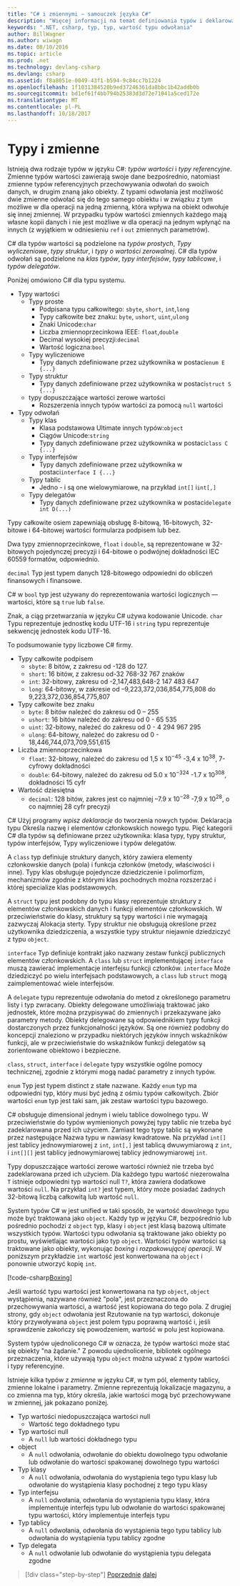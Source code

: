 ```yaml
---
title: "C# i zmiennymi — samouczek języka C#"
description: "Więcej informacji na temat definiowania typów i deklarowania zmiennych w języku C#"
keywords: ".NET, csharp, typ, typ, wartość typu odwołania"
author: BillWagner
ms.author: wiwagn
ms.date: 08/10/2016
ms.topic: article
ms.prod: .net
ms.technology: devlang-csharp
ms.devlang: csharp
ms.assetid: f8a8051e-0049-43f1-b594-9c84cc7b1224
ms.openlocfilehash: 1f1031384520b9ed37246361da8bbc1b42addb0b
ms.sourcegitcommit: bd1ef61f4bb794b25383d3d72e71041a5ced172e
ms.translationtype: MT
ms.contentlocale: pl-PL
ms.lasthandoff: 10/18/2017
---
```

# <a name="types-and-variables"></a>Typy i zmienne

Istnieją dwa rodzaje typów w języku C#: *typów wartości* i *typy referencyjne*. Zmienne typów wartości zawierają swoje dane bezpośrednio, natomiast zmienne typów referencyjnych przechowywania odwołań do swoich danych, w drugim znaną jako obiekty. Z typami odwołania jest możliwość dwie zmienne odwołać się do tego samego obiektu i w związku z tym możliwe w dla operacji na jedną zmienną, która wpływa na obiekt odwołuje się innej zmiennej. W przypadku typów wartości zmiennych każdego mają własne kopii danych i nie jest możliwe w dla operacji na jednym wpłynąć na innych (z wyjątkiem w odniesieniu `ref` i `out` zmiennych parametrów).

C# dla typów wartości są podzielone na *typów prostych*, *Typy wyliczeniowe*, *typy struktur*, i *typy o wartości zerowalnej*. C# dla typów odwołań są podzielone na *klas typów*, *typy interfejsów*, *typy tablicowe*, i *typów delegatów*.

Poniżej omówiono C# dla typu systemu.

* Typy wartości
    - Typy proste
        * Podpisana typu całkowitego: `sbyte`, `short`, `int`,`long`
        * Typy całkowite bez znaku: `byte`, `ushort`, `uint`,`ulong`
        * Znaki Unicode:`char`
        * Liczba zmiennoprzecinkowa IEEE: `float`,`double`
        * Decimal wysokiej precyzji:`decimal`
        * Wartość logiczna:`bool`
    - Typy wyliczeniowe
        * Typy danych zdefiniowane przez użytkownika w postaci`enum E {...}`
    - Typy struktur
        * Typy danych zdefiniowane przez użytkownika w postaci`struct S {...}`
    - typy dopuszczające wartości zerowe wartości
        * Rozszerzenia innych typów wartości za pomocą `null` wartości
* Typy odwołań
    - Typy klas
        * Klasa podstawowa Ultimate innych typów:`object`
        * Ciągów Unicode:`string`
        * Typy danych zdefiniowane przez użytkownika w postaci`class C {...}`
    - Typy interfejsów
        * Typy danych zdefiniowane przez użytkownika w postaci`interface I {...}`
    - Typy tablic
        * Jedno - i są one wielowymiarowe, na przykład `int[]` i`int[,]`
    - Typy delegatów
        * Typy danych zdefiniowane przez użytkownika w postaci`delegate int D(...)`

Typy całkowite osiem zapewniają obsługę 8-bitową, 16-bitowych, 32-bitowe i 64-bitowej wartości formularza podpisem lub bez.

Dwa typy zmiennoprzecinkowe, `float` i `double`, są reprezentowane w 32-bitowych pojedynczej precyzji i 64-bitowe o podwójnej dokładności IEC 60559 formatów, odpowiednio.

`decimal` Typ jest typem danych 128-bitowego odpowiedni do obliczeń finansowych i finansowe.

C# w `bool` typ jest używany do reprezentowania wartości logicznych — wartości, które są `true` lub `false`.

Znak, a ciąg przetwarzania w języku C# używa kodowanie Unicode. `char` Typu reprezentuje jednostkę kodu UTF-16 i `string` typu reprezentuje sekwencję jednostek kodu UTF-16.

To podsumowanie typy liczbowe C# firmy.

* Typy całkowite podpisem
    - `sbyte`: 8 bitów, z zakresu od -128 do 127.
    - `short`: 16 bitów, z zakresu od-32 768-32 767 znaków
    - `int`: 32-bitowy, zakresu od -2,147,483,648-2 147 483 647
    - `long`: 64-bitowy, w zakresie od –9,223,372,036,854,775,808 do 9,223,372,036,854,775,807
* Typy całkowite bez znaku
    - `byte`: 8 bitów należeć do zakresu od 0 – 255
    - `ushort`: 16 bitów należeć do zakresu od 0 - 65 535
    - `uint`: 32-bitowy, należeć do zakresu od 0 - 4 294 967 295
    - `ulong`: 64-bitowy, należeć do zakresu od 0 - 18,446,744,073,709,551,615
* Liczba zmiennoprzecinkowa
    - `float`: 32-bitowy, należeć do zakresu od 1,5 x 10<sup>−45</sup> -3,4 x 10<sup>38</sup>, 7-cyfrowy dokładności
    - `double`: 64-bitowy, należeć do zakresu od 5.0 x 10<sup>−324</sup> -1.7 x 10<sup>308</sup>, dokładności 15 cyfr
* Wartość dziesiętna
    - `decimal`: 128 bitów, zakres jest co najmniej –7.9 x 10<sup>−28</sup> -7,9 x 10<sup>28</sup>, o co najmniej 28 cyfr precyzji
    
C# Użyj programy *wpisz deklaracje* do tworzenia nowych typów. Deklaracja typu Określa nazwę i elementów członkowskich nowego typu. Pięć kategorii C# dla typów są definiowane przez użytkownika: klasa typy, typy struktur, typów interfejsów, Typy wyliczeniowe i typów delegatów.

A `class` typ definiuje struktury danych, który zawiera elementy członkowskie danych (pola) i funkcja członków (metody, właściwości i inne). Typy klas obsługuje pojedyncze dziedziczenie i polimorfizm, mechanizmów zgodnie z którymi klas pochodnych można rozszerzać i której specialize klas podstawowych.

A `struct` typu jest podobny do typu klasy reprezentuje struktury z elementów członkowskich danych i funkcji elementów członkowskich. W przeciwieństwie do klasy, struktury są typy wartości i nie wymagają zazwyczaj Alokacja sterty. Typy struktur nie obsługują określone przez użytkownika dziedziczenia, a wszystkie typy struktur niejawnie dziedziczyć z typu `object`.

`interface` Typ definiuje kontrakt jako nazwany zestaw funkcji publicznych elementów członkowskich. A `class` lub `struct` implementującej `interface` muszą zawierać implementacje interfejsu funkcji członków. `interface` Może dziedziczyć po wielu interfejsach podstawowych, a `class` lub `struct` mogą zaimplementować wiele interfejsów.

A `delegate` typu reprezentuje odwołania do metod z określonego parametru listy i typ zwracany. Obiekty delegowane umożliwiają traktować jako jednostek, które można przypisywać do zmiennych i przekazywane jako parametry metody. Obiekty delegowane są odpowiednikiem typy funkcji dostarczonych przez funkcjonalności języków. Są one również podobny do koncepcji znaleziono w przypadku niektórych języków innych wskaźników funkcji, ale w przeciwieństwie do wskaźników funkcji delegatów są zorientowane obiektowo i bezpieczne.

`class`, `struct`, `interface` i `delegate` typy wszystkie ogólne pomocy technicznej, zgodnie z którymi mogą nadać parametry z innych typów.

`enum` Typ jest typem distinct z stałe nazwane. Każdy `enum` typ ma odpowiedni typ, który musi być jedną z ośmiu typów całkowitych. Zbiór wartości `enum` typ jest taki sam, jak zestaw wartości typu bazowego.

C# obsługuje dimensional jednym i wielu tablice dowolnego typu. W przeciwieństwie do typów wymienionych powyżej typy tablic nie trzeba być zadeklarowana przed ich użyciem. Zamiast tego typy tablic są wykonane przez następujące Nazwa typu w nawiasy kwadratowe. Na przykład `int[]` jest tablicy jednowymiarowej z `int`, `int[,]` jest tablicą dwuwymiarową z `int`, i `int[][]` jest tablicy jednowymiarowej tablicy jednowymiarowej `int`.

Typy dopuszczające wartości zerowe wartości również nie trzeba być zadeklarowana przed ich użyciem. Dla każdego typu wartość niezerowalna `T` istnieje odpowiedni typ wartości null `T?`, która zawiera dodatkowe wartości `null`. Na przykład `int?` jest typem, który może posiadać żadnych 32-bitową liczbą całkowitą lub wartość `null`.

System typów C# w jest unified w taki sposób, że wartość dowolnego typu może być traktowana jako `object`. Każdy typ w języku C#, bezpośrednio lub pośrednio pochodzi z `object` typ, klasy i `object` jest klasą bazową ultimate wszystkich typów. Wartości typu odwołania są traktowane jako obiekty po prostu, wyświetlając wartości jako typ `object`. Wartości typów wartości są traktowane jako obiekty, wykonując *boxing* i *rozpakowującej operacji*. W poniższym przykładzie `int` wartość jest konwertowana na `object` i ponownie utworzyć kopię `int`.

[!code-csharp[Boxing](../../../samples/snippets/csharp/tour/types-and-variables/Program.cs#L1-L10)]

Jeśli wartość typu wartości jest konwertowana na typ `object`, `object` wystąpienia, nazywane również "pola", jest przeznaczona do przechowywania wartości, a wartość jest kopiowana do tego pola. Z drugiej strony, gdy `object` odwołania jest Rzutowanie na typ wartości, dokonuje który przywoływana `object` jest polem typu poprawną wartość i, jeśli sprawdzenie zakończy się powodzeniem, wartość w polu jest kopiowana.

System typów ujednoliconego C# w oznacza, że typów wartości może stać się obiekty "na żądanie." Z powodu ujednolicenie, bibliotek ogólnego przeznaczenia, które używają typu `object` można używać z typów wartości i typy referencyjne.

Istnieje kilka typów z *zmienne* w języku C#, w tym pól, elementy tablicy, zmienne lokalne i parametry. Zmienne reprezentują lokalizacje magazynu, a co zmienna ma typ, który określa, jakie wartości mogą być przechowywane w zmiennej, jak pokazano poniżej.

* Typ wartości niedopuszczająca wartości null
    - Wartość tego dokładnego typu
* Typ wartości null
    - A `null` lub wartości dokładnego typu
* object
    - A `null` odwołania, odwołanie do obiektu dowolnego typu odwołanie lub odwołanie do wartości spakowanej dowolnego typu wartości
* Typ klasy
    - A `null` odwołania, odwołania do wystąpienia tego typu klasy lub odwołanie do wystąpienia klasy pochodnej z tego typu klasy
* Typ interfejsu
    - A `null` odwołania, odwołania do wystąpienia typu klasy, która implementuje interfejs typu lub odwołanie do wartości spakowanej typu wartości, który implementuje interfejs typu
* Typ tablicy
    - A `null` odwołania, odwołania do wystąpienia tego typu tablicy lub odwołania do wystąpienia typu tablicy zgodne
* Typ delegata
    - A `null` odwołanie lub odwołanie do wystąpienia typu delegata zgodne

>[!div class="step-by-step"]
[Poprzednie](program-structure.md)
[dalej](expressions.md)
